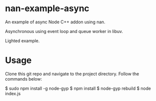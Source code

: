# nan-example-async
An example of async Node C++ addon using nan.

Asynchronous using event loop and queue worker in libuv.

Lighted example.

# Usage
Clone this git repo and navigate to the project directory. Follow the commands below:

$ sudo npm install -g node-gyp
$ npm install
$ node-gyp rebuild
$ node index.js